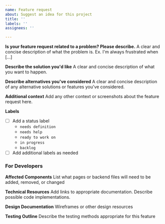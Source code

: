 ```yaml
---
name: Feature request
about: Suggest an idea for this project
title: ''
labels: ''
assignees: ''

---
```


**Is your feature request related to a problem? Please describe.**
A clear and concise description of what the problem is. Ex. I'm always frustrated when [...]

**Describe the solution you'd like**
A clear and concise description of what you want to happen.

**Describe alternatives you've considered**
A clear and concise description of any alternative solutions or features you've considered.

**Additional context**
Add any other context or screenshots about the feature request here.

**Labels**
- [ ] Add a status label
  - `needs definition`
  - `needs help`
  - `ready to work on`
  - `in progress`
  - `backlog`
- [ ] Add additional labels as needed

### For Developers
**Affected Components**
List what pages or backend files will need to be added, removed, or changed

**Technical Resources**
Add links to appropriate documentation. Describe possible code implementations.

**Design Documentation**
Wireframes or other design resources

**Testing Outline**
Describe the testing methods appropriate for this feature
